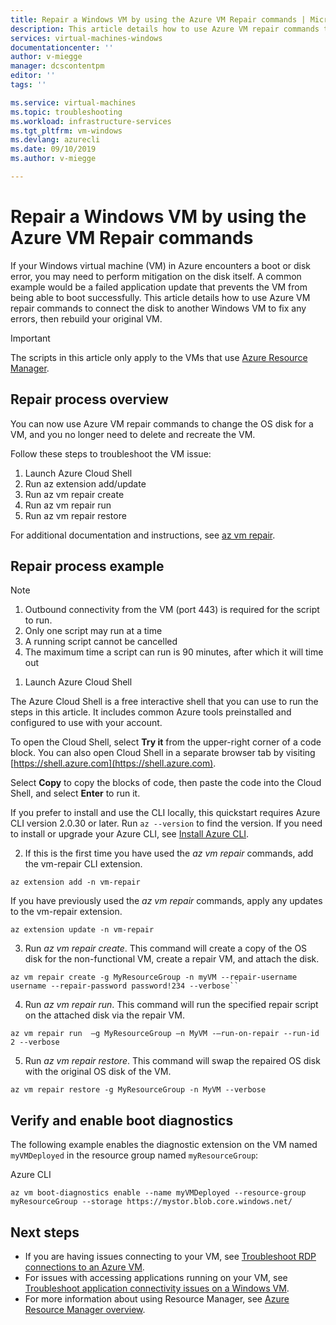 ```yaml
---
title: Repair a Windows VM by using the Azure VM Repair commands | Microsoft Docs
description: This article details how to use Azure VM repair commands to connect the disk to another Windows VM to fix any errors, then rebuild your original VM.
services: virtual-machines-windows
documentationcenter: ''
author: v-miegge
manager: dcscontentpm
editor: ''
tags: ''

ms.service: virtual-machines
ms.topic: troubleshooting
ms.workload: infrastructure-services
ms.tgt_pltfrm: vm-windows
ms.devlang: azurecli
ms.date: 09/10/2019
ms.author: v-miegge

---
```


# Repair a Windows VM by using the Azure VM Repair commands

If your Windows virtual machine (VM) in Azure encounters a boot or disk error, you may need to perform mitigation on the disk itself. A common example would be a failed application update that prevents the VM from being able to boot successfully. This article details how to use Azure VM repair commands to connect the disk to another Windows VM to fix any errors, then rebuild your original VM.

> [!IMPORTANT]
> The scripts in this article only apply to the VMs that use [Azure Resource Manager](https://docs.microsoft.com/azure/azure-resource-manager/resource-group-overview).

## Repair process overview

You can now use Azure VM repair commands to change the OS disk for a VM, and you no longer need to delete and recreate the VM.

Follow these steps to troubleshoot the VM issue:

1. Launch Azure Cloud Shell
2. Run az extension add/update
3. Run az vm repair create
4. Run az vm repair run
5. Run az vm repair restore

For additional documentation and instructions, see [az vm repair](https://docs.microsoft.com/cli/azure/ext/vm-repair/vm/repair).

## Repair process example

> [!NOTE]
> 1. Outbound connectivity from the VM (port 443) is required for the script to run.
> 2. Only one script may run at a time
> 3. A running script cannot be cancelled
> 4. The maximum time a script can run is 90 minutes, after which it will time out

1. Launch Azure Cloud Shell

The Azure Cloud Shell is a free interactive shell that you can use to run the steps in this article. It includes common Azure tools preinstalled and configured to use with your account.

To open the Cloud Shell, select **Try it** from the upper-right corner of a code block. You can also open Cloud Shell in a separate browser tab by visiting [https://shell.azure.com](https://shell.azure.com).

Select **Copy** to copy the blocks of code, then paste the code into the Cloud Shell, and select **Enter** to run it.

If you prefer to install and use the CLI locally, this quickstart requires Azure CLI version 2.0.30 or later. Run ``az --version`` to find the version. If you need to install or upgrade your Azure CLI, see [Install Azure CLI](https://docs.microsoft.com/cli/azure/install-azure-cli).

2. If this is the first time you have used the *az vm repair* commands, add the vm-repair CLI extension.

```azurepowershell-interactive
az extension add -n vm-repair
```

If you have previously used the *az vm repair* commands, apply any updates to the vm-repair extension.

```azurepowershell-interactive
az extension update -n vm-repair
```

3. Run *az vm repair create*. This command will create a copy of the OS disk for the non-functional VM, create a repair VM, and attach the disk.

```azurepowershell-interactive
az vm repair create -g MyResourceGroup -n myVM --repair-username username --repair-password password!234 --verbose``
```

4. Run *az vm repair run*. This command will run the specified repair script on the attached disk via the repair VM.

```azurepowershell-interactive
az vm repair run  –g MyResourceGroup –n MyVM -–run-on-repair --run-id 2 --verbose
```

5. Run *az vm repair restore*. This command will swap the repaired OS disk with the original OS disk of the VM.

```azurepowershell-interactive
az vm repair restore -g MyResourceGroup -n MyVM --verbose
```

## Verify and enable boot diagnostics

The following example enables the diagnostic extension on the VM named ``myVMDeployed`` in the resource group named ``myResourceGroup``:

Azure CLI

```azurepowershell-interactive
az vm boot-diagnostics enable --name myVMDeployed --resource-group myResourceGroup --storage https://mystor.blob.core.windows.net/
```

## Next steps

* If you are having issues connecting to your VM, see [Troubleshoot RDP connections to an Azure VM](https://docs.microsoft.com/azure/virtual-machines/troubleshooting/troubleshoot-rdp-connection).
* For issues with accessing applications running on your VM, see [Troubleshoot application connectivity issues on a Windows VM](https://docs.microsoft.com/azure/virtual-machines/troubleshooting/troubleshoot-app-connection).
* For more information about using Resource Manager, see [Azure Resource Manager overview](https://docs.microsoft.com/azure/azure-resource-manager/resource-group-overview).
